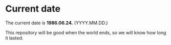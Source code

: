# Current date

The current date is **1986.06.24.** (YYYY.MM.DD.)

This repository will be good when the world ends, so we will know how long it lasted.